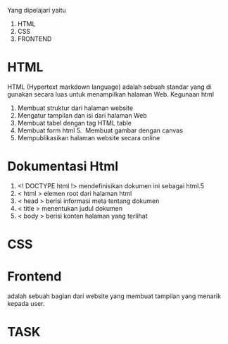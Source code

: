 Yang dipelajari yaitu
1. HTML
2. CSS
3. FRONTEND

# HTML #

HTML (Hypertext markdown language) adalah sebuah standar yang di gunakan secara luas untuk menampilkan halaman Web. 
Kegunaan html 
1. Membuat struktur dari halaman website
2. Mengatur tampilan dan isi dari halaman Web
3. Membuat tabel dengan tag HTML table
4. Membuat form html
5.  Membuat gambar dengan canvas
6. Mempublikasikan halaman website secara online 

# Dokumentasi Html #
1. <! DOCTYPE html !> mendefinisikan dokumen ini sebagai html.5
2. < html > elemen root dari halaman html
3. < head > berisi informasi meta tentang dokumen
4. < title > menentukan judul dokumen
5. < body > berisi konten halaman yang terlihat 

# CSS #

# Frontend #
adalah sebuah bagian dari website yang membuat tampilan yang menarik kepada user.
  
# TASK #

